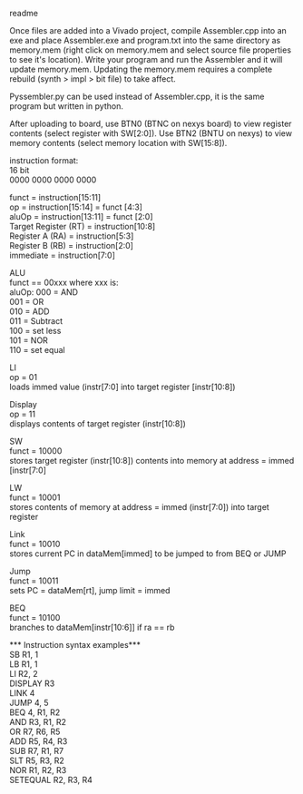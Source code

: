 readme

Once files are added into a Vivado project, compile Assembler.cpp into an exe and place Assembler.exe and program.txt into the same directory as memory.mem (right click on 
memory.mem and select source file properties to see it's location). Write your program and run the Assembler and it will update memory.mem. Updating the memory.mem 
requires a complete rebuild (synth > impl > bit file) to take affect. 

Pyssembler.py can be used instead of Assembler.cpp, it is the same program but written in python.

After uploading to board, use BTN0 (BTNC on nexys board) to view register contents (select register with SW[2:0]). 
Use BTN2 (BNTU on nexys) to view memory contents (select memory location with SW[15:8]).

instruction format:  
16 bit  
0000 0000 0000 0000  

funct  = instruction[15:11]  
op = instruction[15:14] = funct [4:3]  
aluOp = instruction[13:11] = funct [2:0]  
Target Register (RT) = instruction[10:8]  
Register A (RA) = instruction[5:3]  
Register B (RB) = instruction[2:0]  
immediate = instruction[7:0]  

ALU  
funct == 00xxx where xxx is:  
aluOp:   000 = AND  
         001 = OR  
         010 = ADD  
         011 = Subtract  
         100 = set less  
         101 = NOR  
         110 = set equal  
	   
LI  
op = 01  
loads immed value (instr[7:0] into target register [instr[10:8])  

Display  
op = 11  
displays contents of target register (instr[10:8])  

SW  
funct = 10000  
stores target register (instr[10:8]) contents into memory at address = immed [instr[7:0]  
 
LW  
funct = 10001  
stores contents of memory at address = immed (instr[7:0]) into target register  

Link  
funct = 10010   
stores current PC in dataMem[immed] to be jumped to from BEQ or JUMP  

Jump  
funct = 10011  
sets PC = dataMem[rt], jump limit = immed  

BEQ  
funct = 10100  
branches to dataMem[instr[10:6]] if ra == rb  

*** Instruction syntax examples***  
SB R1, 1  
LB R1, 1  
LI R2, 2  
DISPLAY R3  
LINK 4  
JUMP 4, 5  
BEQ 4, R1, R2  
AND R3, R1, R2  
OR R7, R6, R5  
ADD R5, R4, R3  
SUB R7, R1, R7  
SLT R5, R3, R2  
NOR R1, R2, R3  
SETEQUAL R2, R3, R4  
